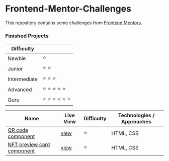 # Frontend-Mentor-Challenges

This repository contains some challenges from [Frontend Mentors](https://www.frontendmentor.io/challenges). 

### Finished Projects

|Difficulty | |
|---|---|
| Newbie | :star: |
| Junior | :star: :star: |
| Intermediate | :star: :star: :star:  |
| Advanced | :star: :star: :star: :star: :star: |
| Guru | :star: :star: :star: :star: :star: :star: |

| Name                                                                                                                                                                                            |Live View|Difficulty| Technologies / Approaches |
|-------------------------------------------------------------------------------------------------------------------------------------------------------------------------------------------------|---|---|---------------------------|
| [QR code component](https://github.com/sametaluclu/FrontendMentor-Chalange/tree/master/src/QR%20code%20component)                                                                                    | [view](https://sametaluclu.github.io/FrontendMentor-Chalange/src/QR%20code%20component/) | :star:   | HTML, CSS                 |
| [NFT preview card component](https://github.com/sametaluclu/FrontendMentor-Chalange/tree/master/src/NFT-project)                                                                | [view](https://sametaluclu.github.io/FrontendMentor-Chalange/src/NFT-project/) | :star:   | HTML, CSS                 |
